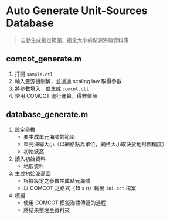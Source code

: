 # Auto Generate Unit-Sources Database
> 自動生成指定範圍、指定大小的點源海嘯資料庫

## comcot_generate.m
1. 打開 `sample.ctl`
2. 輸入震源機制解，並透過 scaling law 取得參數
3. 將參數填入，並生成 `comcot.ctl`
4. 使用 COMCOT 進行運算，得數值解

## database_generate.m
1. 設定參數
   * 要生成單元海嘯的範圍
   * 單元海嘯大小（以網格點為單位，網格大小取決於地形圖精度）
   * 初始波高
2. 讀入初始資料
   * 地形資料
3. 生成初始波高圖
   * 根據設定之參數生成點元海嘯
   * 以 COMCOT 之格式（15 x n）輸出 `ini.cct` 檔案
4. 模擬
   * 使用 COMCOT 模擬海嘯傳遞的過程
   * 將結果整理至資料夾

